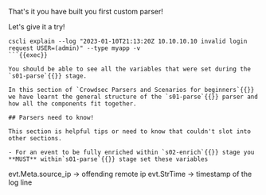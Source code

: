 That's it you have built you first custom parser!

Let's give it a try!

```
cscli explain --log "2023-01-10T21:13:20Z 10.10.10.10 invalid login request USER=(admin)" --type myapp -v
```{{exec}}

You should be able to see all the variables that were set during the `s01-parse`{{}} stage.

In this section of `Crowdsec Parsers and Scenarios for beginners`{{}} we have learnt the general structure of the `s01-parse`{{}} parser and how all the components fit together.

## Parsers need to know!

This section is helpful tips or need to know that couldn't slot into other sections.

- For an event to be fully enriched within `s02-enrich`{{}} stage you **MUST** within`s01-parse`{{}} stage set these variables
```
evt.Meta.source_ip -> offending remote ip
evt.StrTime -> timestamp of the log line
```{{}}
